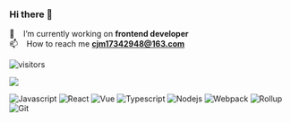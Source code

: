 ### Hi there 👋

🔭 &nbsp;&nbsp; I’m currently working on **frontend developer** <br/>
📫 &nbsp;&nbsp; How to reach me **cjm17342948@163.com** <br/>





![visitors](https://visitor-badge.glitch.me/badge?page_id=coderJerryM.coderJerryM&left_color=green&right_color=red)






![](https://github-readme-stats.vercel.app/api?username=coderJerryM)




![Javascript](https://img.shields.io/badge/-Javascript-d1a622?style=flat-square&logo=javascript&logoColor=white)
![React](https://img.shields.io/badge/-React-3cafd2?style=flat-square&logo=react&logoColor=white)
![Vue](https://img.shields.io/badge/-Vue-44bfe1?style=flat-square&logo=Vue&logoColor=white)
![Typescript](https://img.shields.io/badge/-Typescript-006fc5?style=flat-square&logo=typescript&logoColor=white)
![Nodejs](https://img.shields.io/badge/-Nodejs-3b7a35?style=flat-square&logo=Nodejs&logoColor=white)
![Webpack](https://img.shields.io/badge/-Webpack-82d0f8?style=flat-square&logo=webpack&logoColor=white)
![Rollup](https://img.shields.io/badge/-Rollup-f27539?style=flat-square&logo=rollup&logoColor=white)
![Git](https://img.shields.io/badge/-Git-F05032?style=flat-square&logo=git&logoColor=white)


<!--
**coderJerryM/coderJerryM** is a ✨ _special_ ✨ repository because its `README.md` (this file) appears on your GitHub profile.

Here are some ideas to get you started:

- 🔭 I’m currently working on ...
- 🌱 I’m currently learning ...
- 👯 I’m looking to collaborate on ...
- 🤔 I’m looking for help with ...
- 💬 Ask me about ...
- 📫 How to reach me: ...
- 😄 Pronouns: ...
- ⚡ Fun fact: ...
-->
